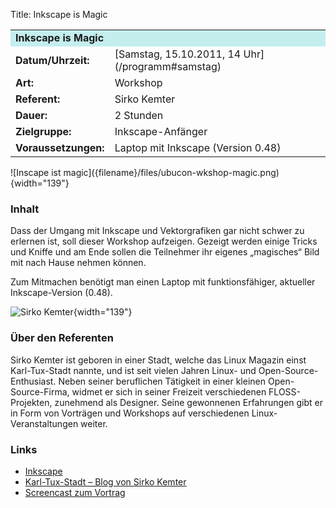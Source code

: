 Title: Inkscape is Magic

<table border="0" cellpadding="3" cellspacing="0" width="100%">
<tr>
<td colspan="3" style="font-weight: bold; background-color: #c4eeee;">
Inkscape is Magic

</td>
</tr>
<tr>
<td style="font-weight: bold;">
Datum/Uhrzeit:

</td>
<td>
[Samstag, 15.10.2011, 14 Uhr](/programm#samstag)

</td>
</tr>
<tr>
<td style="font-weight: bold;">
Art:

</td>
<td>
Workshop

</td>
</tr>
<tr>
<td style="font-weight: bold;">
Referent:

</td>
<td>
Sirko Kemter

</td>
</tr>
<tr>
<td style="font-weight: bold;">
Dauer:

</td>
<td>
2 Stunden

</td>
</tr>
<tr>
<td style="font-weight: bold;">
Zielgruppe:

</td>
<td>
Inkscape-Anfänger

</td>
</tr>
<tr>
<td style="font-weight: bold;">
Voraussetzungen:

</td>
<td>
Laptop mit Inkscape (Version 0.48)

</td>
</tr>
</table>
![Inscape ist magic]({filename}/files/ubucon-wkshop-magic.png){width="139"}

### Inhalt

Dass der Umgang mit Inkscape und Vektorgrafiken gar nicht schwer zu
erlernen ist, soll dieser Workshop aufzeigen. Gezeigt werden einige
Tricks und Kniffe und am Ende sollen die Teilnehmer ihr eigenes
„magisches“ Bild mit nach Hause nehmen können.

Zum Mitmachen benötigt man einen Laptop mit funktionsfähiger, aktueller
Inkscape-Version (0.48).

![Sirko Kemter]({filename}/files/sirko.png){width="139"}

### Über den Referenten

Sirko Kemter ist geboren in einer Stadt, welche das Linux Magazin einst
Karl-Tux-Stadt nannte, und ist seit vielen Jahren Linux- und
Open-Source-Enthusiast. Neben seiner beruflichen Tätigkeit in einer
kleinen Open-Source-Firma, widmet er sich in seiner Freizeit
verschiedenen FLOSS-Projekten, zunehmend als Designer. Seine gewonnenen
Erfahrungen gibt er in Form von Vorträgen und Workshops auf
verschiedenen Linux-Veranstaltungen weiter.

### Links

-   [Inkscape](http://inkscape.org/)
-   [Karl-Tux-Stadt – Blog von Sirko
    Kemter](http://karl-tux-stadt.de/ktuxs/)
-   [Screencast zum Vortrag](http://karl-tux-stadt.de/ktuxs/?p=2911)


